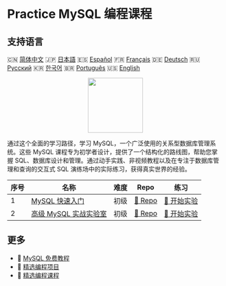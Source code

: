 # Practice MySQL 编程课程

## 支持语言

🇨🇳 [简体中文](README_zh.md) 🇯🇵 [日本語](README_ja.md) 🇪🇸 [Español](README_es.md) 🇫🇷 [Français](README_fr.md) 🇩🇪 [Deutsch](README_de.md) 🇷🇺 [Русский](README_ru.md) 🇰🇷 [한국어](README_ko.md) 🇧🇷 [Português](README_pt.md) 🇺🇸 [English](README.md) 

<div align="center">
<img width="128px" src="https://file.labex.io/path/3JJy1bOBmUoZ.png">
</div>

通过这个全面的学习路径，学习 MySQL，一个广泛使用的关系型数据库管理系统。这些 MySQL 课程专为初学者设计，提供了一个结构化的路线图，帮助您掌握 SQL、数据库设计和管理。通过动手实践、非视频教程以及在专注于数据库管理和查询的交互式 SQL 演练场中的实际练习，获得真实世界的经验。

|   序号 | 名称                                                                               | 难度   | Repo                                                                   | 练习                                                                     |
|--------|------------------------------------------------------------------------------------|--------|------------------------------------------------------------------------|--------------------------------------------------------------------------|
|      1 | [MySQL 快速入门](https://labex.io/zh/courses/quick-start-with-mysql)               | 初级   | [🔗 Repo](https://github.com/labex-labs/quick-start-with-mysql)        | [🚀 开始实验](https://labex.io/zh/courses/quick-start-with-mysql)        |
|      2 | [高级 MySQL 实战实验室](https://labex.io/zh/courses/advanced-mysql-practical-labs) | 初级   | [🔗 Repo](https://github.com/labex-labs/advanced-mysql-practical-labs) | [🚀 开始实验](https://labex.io/zh/courses/advanced-mysql-practical-labs) |

## 更多

- 🔗 [MySQL 免费教程](https://github.com/labex-labs/mysql-free-tutorials)
- 🔗 [精选编程项目](https://github.com/labex-labs/awesome-programming-projects)
- 🔗 [精选编程课程](https://github.com/labex-labs/awesome-programming-courses)

